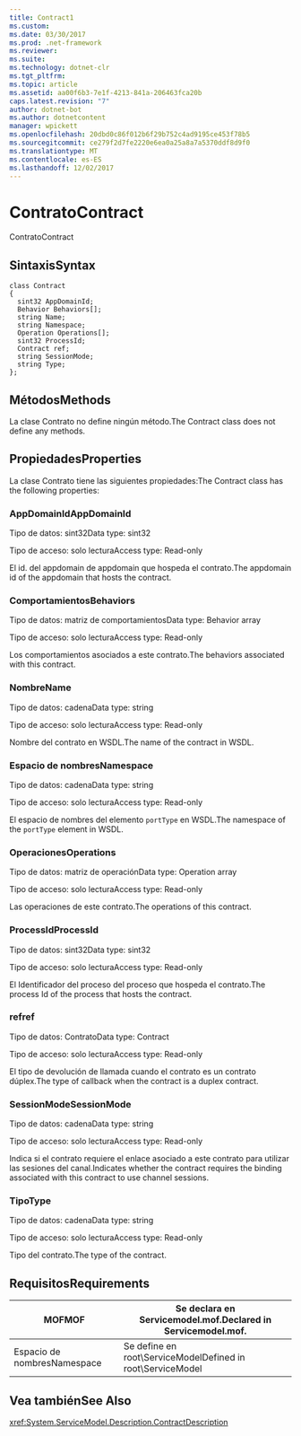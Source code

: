 ```yaml
---
title: Contract1
ms.custom: 
ms.date: 03/30/2017
ms.prod: .net-framework
ms.reviewer: 
ms.suite: 
ms.technology: dotnet-clr
ms.tgt_pltfrm: 
ms.topic: article
ms.assetid: aa00f6b3-7e1f-4213-841a-206463fca20b
caps.latest.revision: "7"
author: dotnet-bot
ms.author: dotnetcontent
manager: wpickett
ms.openlocfilehash: 20dbd0c86f012b6f29b752c4ad9195ce453f78b5
ms.sourcegitcommit: ce279f2d7fe2220e6ea0a25a8a7a5370ddf8d9f0
ms.translationtype: MT
ms.contentlocale: es-ES
ms.lasthandoff: 12/02/2017
---
```

# <a name="contract"></a><span data-ttu-id="d8cc3-102">Contrato</span><span class="sxs-lookup"><span data-stu-id="d8cc3-102">Contract</span></span>
<span data-ttu-id="d8cc3-103">Contrato</span><span class="sxs-lookup"><span data-stu-id="d8cc3-103">Contract</span></span>  
  
## <a name="syntax"></a><span data-ttu-id="d8cc3-104">Sintaxis</span><span class="sxs-lookup"><span data-stu-id="d8cc3-104">Syntax</span></span>  
  
```  
class Contract  
{  
  sint32 AppDomainId;  
  Behavior Behaviors[];  
  string Name;  
  string Namespace;  
  Operation Operations[];  
  sint32 ProcessId;  
  Contract ref;  
  string SessionMode;  
  string Type;  
};  
```  
  
## <a name="methods"></a><span data-ttu-id="d8cc3-105">Métodos</span><span class="sxs-lookup"><span data-stu-id="d8cc3-105">Methods</span></span>  
 <span data-ttu-id="d8cc3-106">La clase Contrato no define ningún método.</span><span class="sxs-lookup"><span data-stu-id="d8cc3-106">The Contract class does not define any methods.</span></span>  
  
## <a name="properties"></a><span data-ttu-id="d8cc3-107">Propiedades</span><span class="sxs-lookup"><span data-stu-id="d8cc3-107">Properties</span></span>  
 <span data-ttu-id="d8cc3-108">La clase Contrato tiene las siguientes propiedades:</span><span class="sxs-lookup"><span data-stu-id="d8cc3-108">The Contract class has the following properties:</span></span>  
  
### <a name="appdomainid"></a><span data-ttu-id="d8cc3-109">AppDomainId</span><span class="sxs-lookup"><span data-stu-id="d8cc3-109">AppDomainId</span></span>  
 <span data-ttu-id="d8cc3-110">Tipo de datos: sint32</span><span class="sxs-lookup"><span data-stu-id="d8cc3-110">Data type: sint32</span></span>  
  
 <span data-ttu-id="d8cc3-111">Tipo de acceso: solo lectura</span><span class="sxs-lookup"><span data-stu-id="d8cc3-111">Access type: Read-only</span></span>  
  
 <span data-ttu-id="d8cc3-112">El id. del appdomain de appdomain que hospeda el contrato.</span><span class="sxs-lookup"><span data-stu-id="d8cc3-112">The appdomain id of the appdomain that hosts the contract.</span></span>  
  
### <a name="behaviors"></a><span data-ttu-id="d8cc3-113">Comportamientos</span><span class="sxs-lookup"><span data-stu-id="d8cc3-113">Behaviors</span></span>  
 <span data-ttu-id="d8cc3-114">Tipo de datos: matriz de comportamientos</span><span class="sxs-lookup"><span data-stu-id="d8cc3-114">Data type: Behavior array</span></span>  
  
 <span data-ttu-id="d8cc3-115">Tipo de acceso: solo lectura</span><span class="sxs-lookup"><span data-stu-id="d8cc3-115">Access type: Read-only</span></span>  
  
 <span data-ttu-id="d8cc3-116">Los comportamientos asociados a este contrato.</span><span class="sxs-lookup"><span data-stu-id="d8cc3-116">The behaviors associated with this contract.</span></span>  
  
### <a name="name"></a><span data-ttu-id="d8cc3-117">Nombre</span><span class="sxs-lookup"><span data-stu-id="d8cc3-117">Name</span></span>  
 <span data-ttu-id="d8cc3-118">Tipo de datos: cadena</span><span class="sxs-lookup"><span data-stu-id="d8cc3-118">Data type: string</span></span>  
  
 <span data-ttu-id="d8cc3-119">Tipo de acceso: solo lectura</span><span class="sxs-lookup"><span data-stu-id="d8cc3-119">Access type: Read-only</span></span>  
  
 <span data-ttu-id="d8cc3-120">Nombre del contrato en WSDL.</span><span class="sxs-lookup"><span data-stu-id="d8cc3-120">The name of the contract in WSDL.</span></span>  
  
### <a name="namespace"></a><span data-ttu-id="d8cc3-121">Espacio de nombres</span><span class="sxs-lookup"><span data-stu-id="d8cc3-121">Namespace</span></span>  
 <span data-ttu-id="d8cc3-122">Tipo de datos: cadena</span><span class="sxs-lookup"><span data-stu-id="d8cc3-122">Data type: string</span></span>  
  
 <span data-ttu-id="d8cc3-123">Tipo de acceso: solo lectura</span><span class="sxs-lookup"><span data-stu-id="d8cc3-123">Access type: Read-only</span></span>  
  
 <span data-ttu-id="d8cc3-124">El espacio de nombres del elemento `portType` en WSDL.</span><span class="sxs-lookup"><span data-stu-id="d8cc3-124">The namespace of the `portType` element in WSDL.</span></span>  
  
### <a name="operations"></a><span data-ttu-id="d8cc3-125">Operaciones</span><span class="sxs-lookup"><span data-stu-id="d8cc3-125">Operations</span></span>  
 <span data-ttu-id="d8cc3-126">Tipo de datos: matriz de operación</span><span class="sxs-lookup"><span data-stu-id="d8cc3-126">Data type: Operation array</span></span>  
  
 <span data-ttu-id="d8cc3-127">Tipo de acceso: solo lectura</span><span class="sxs-lookup"><span data-stu-id="d8cc3-127">Access type: Read-only</span></span>  
  
 <span data-ttu-id="d8cc3-128">Las operaciones de este contrato.</span><span class="sxs-lookup"><span data-stu-id="d8cc3-128">The operations of this contract.</span></span>  
  
### <a name="processid"></a><span data-ttu-id="d8cc3-129">ProcessId</span><span class="sxs-lookup"><span data-stu-id="d8cc3-129">ProcessId</span></span>  
 <span data-ttu-id="d8cc3-130">Tipo de datos: sint32</span><span class="sxs-lookup"><span data-stu-id="d8cc3-130">Data type: sint32</span></span>  
  
 <span data-ttu-id="d8cc3-131">Tipo de acceso: solo lectura</span><span class="sxs-lookup"><span data-stu-id="d8cc3-131">Access type: Read-only</span></span>  
  
 <span data-ttu-id="d8cc3-132">El Identificador del proceso del proceso que hospeda el contrato.</span><span class="sxs-lookup"><span data-stu-id="d8cc3-132">The process Id of the process that hosts the contract.</span></span>  
  
### <a name="ref"></a><span data-ttu-id="d8cc3-133">ref</span><span class="sxs-lookup"><span data-stu-id="d8cc3-133">ref</span></span>  
 <span data-ttu-id="d8cc3-134">Tipo de datos: Contrato</span><span class="sxs-lookup"><span data-stu-id="d8cc3-134">Data type: Contract</span></span>  
  
 <span data-ttu-id="d8cc3-135">Tipo de acceso: solo lectura</span><span class="sxs-lookup"><span data-stu-id="d8cc3-135">Access type: Read-only</span></span>  
  
 <span data-ttu-id="d8cc3-136">El tipo de devolución de llamada cuando el contrato es un contrato dúplex.</span><span class="sxs-lookup"><span data-stu-id="d8cc3-136">The type of callback when the contract is a duplex contract.</span></span>  
  
### <a name="sessionmode"></a><span data-ttu-id="d8cc3-137">SessionMode</span><span class="sxs-lookup"><span data-stu-id="d8cc3-137">SessionMode</span></span>  
 <span data-ttu-id="d8cc3-138">Tipo de datos: cadena</span><span class="sxs-lookup"><span data-stu-id="d8cc3-138">Data type: string</span></span>  
  
 <span data-ttu-id="d8cc3-139">Tipo de acceso: solo lectura</span><span class="sxs-lookup"><span data-stu-id="d8cc3-139">Access type: Read-only</span></span>  
  
 <span data-ttu-id="d8cc3-140">Indica si el contrato requiere el enlace asociado a este contrato para utilizar las sesiones del canal.</span><span class="sxs-lookup"><span data-stu-id="d8cc3-140">Indicates whether the contract requires the binding associated with this contract to use channel sessions.</span></span>  
  
### <a name="type"></a><span data-ttu-id="d8cc3-141">Tipo</span><span class="sxs-lookup"><span data-stu-id="d8cc3-141">Type</span></span>  
 <span data-ttu-id="d8cc3-142">Tipo de datos: cadena</span><span class="sxs-lookup"><span data-stu-id="d8cc3-142">Data type: string</span></span>  
  
 <span data-ttu-id="d8cc3-143">Tipo de acceso: solo lectura</span><span class="sxs-lookup"><span data-stu-id="d8cc3-143">Access type: Read-only</span></span>  
  
 <span data-ttu-id="d8cc3-144">Tipo del contrato.</span><span class="sxs-lookup"><span data-stu-id="d8cc3-144">The type of the contract.</span></span>  
  
## <a name="requirements"></a><span data-ttu-id="d8cc3-145">Requisitos</span><span class="sxs-lookup"><span data-stu-id="d8cc3-145">Requirements</span></span>  
  
|<span data-ttu-id="d8cc3-146">MOF</span><span class="sxs-lookup"><span data-stu-id="d8cc3-146">MOF</span></span>|<span data-ttu-id="d8cc3-147">Se declara en Servicemodel.mof.</span><span class="sxs-lookup"><span data-stu-id="d8cc3-147">Declared in Servicemodel.mof.</span></span>|  
|---------|-----------------------------------|  
|<span data-ttu-id="d8cc3-148">Espacio de nombres</span><span class="sxs-lookup"><span data-stu-id="d8cc3-148">Namespace</span></span>|<span data-ttu-id="d8cc3-149">Se define en root\ServiceModel</span><span class="sxs-lookup"><span data-stu-id="d8cc3-149">Defined in root\ServiceModel</span></span>|  
  
## <a name="see-also"></a><span data-ttu-id="d8cc3-150">Vea también</span><span class="sxs-lookup"><span data-stu-id="d8cc3-150">See Also</span></span>  
 <xref:System.ServiceModel.Description.ContractDescription>
